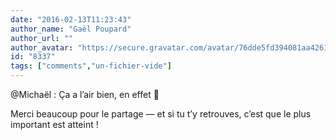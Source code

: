 ```yaml
---
date: "2016-02-13T11:23:43"
author_name: "Gaël Poupard"
author_url: ""
author_avatar: "https://secure.gravatar.com/avatar/76dde5fd394081aa4261802372fe2e33"
id: "8337"
tags: ["comments","un-fichier-vide"]
---
```

@Michaël : Ça a l’air bien, en effet 🙂

Merci beaucoup pour le partage —&nbsp;et si tu t’y retrouves, c’est que le plus important est atteint&nbsp;!